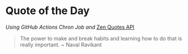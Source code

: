 # Quote of the Day 
*Using GitHub Actions Chron Job and* [Zen Quotes API]( https://zenquotes.io/ )
> The power to make and break habits and learning how to do that is really important. ~ Naval Ravikant
